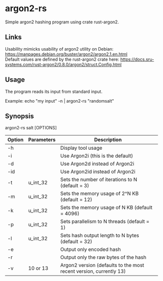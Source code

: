 # argon2-rs
Simple argon2 hashing program using crate rust-argon2.

## Links
Usability mimicks usability of argon2 utility on Debian: https://manpages.debian.org/buster/argon2/argon2.1.en.html \
Default values are defined by the rust-argon2 crate here: https://docs.sru-systems.com/rust-argon2/0.8.0/argon2/struct.Config.html

## Usage
The program reads its input from standard input.

Example: echo "my input" -n | argon2-rs "randomsalt"

## Synopsis
argon2-rs salt [OPTIONS]

| Option | Parameters | Description                                                        |
| ------ | ---------- | ------------------------------------------------------------------ |
| -h     |            | Display tool usage                                                 |
| -i     |            | Use Argon2i (this is the default)                                  |
| -d     |            | Use Argon2d instead of Argon2i                                     |
| -id    |            | Use Argon2id instead of Argon2i                                    |
| -t     | u_int_32   | Sets the number of iterations to N (default = 3)                   |
| -m     | u_int_32   | Sets the memory usage of 2^N KB (default = 12)                     |
| -k     | u_int_32   | Sets the memory usage of N KB (default = 4096)                     |
| -p     | u_int_32   | Sets parallelism to N threads (default = 1)                        |
| -l     | u_int_32   | Sets hash output length to N bytes (default = 32)                  |
| -e     |            | Output only encoded hash                                           |
| -r     |            | Output only the raw bytes of the hash                              |
| -v     | 10 or 13   | Argon2 version (defaults to the most recent version, currently 13) |
